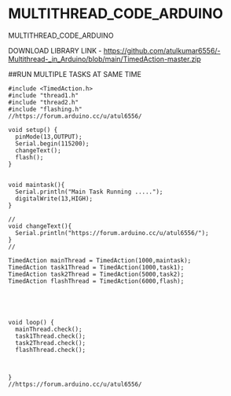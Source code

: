 # MULTITHREAD_CODE_ARDUINO
MULTITHREAD_CODE_ARDUINO

DOWNLOAD LIBRARY LINK -  https://github.com/atulkumar6556/-Multithread-_in_Arduino/blob/main/TimedAction-master.zip


##RUN MULTIPLE TASKS AT SAME TIME

    #include <TimedAction.h>
    #include "thread1.h"
    #include "thread2.h"
    #include "flashing.h"
    //https://forum.arduino.cc/u/atul6556/

    void setup() {
      pinMode(13,OUTPUT);
      Serial.begin(115200);
      changeText();
      flash();
    }


    void maintask(){
      Serial.println("Main Task Running .....");
      digitalWrite(13,HIGH);
    }

    //
    void changeText(){  
      Serial.println("https://forum.arduino.cc/u/atul6556/");
    }
    //

    TimedAction mainThread = TimedAction(1000,maintask);
    TimedAction task1Thread = TimedAction(1000,task1);
    TimedAction task2Thread = TimedAction(5000,task2);
    TimedAction flashThread = TimedAction(6000,flash);





    void loop() {
      mainThread.check();
      task1Thread.check();
      task2Thread.check();
      flashThread.check();



    }
    //https://forum.arduino.cc/u/atul6556/
